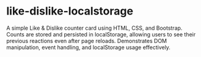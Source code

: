 # like-dislike-localstorage
A simple Like &amp; Dislike counter card using HTML, CSS, and Bootstrap. Counts are stored and persisted in localStorage, allowing users to see their previous reactions even after page reloads. Demonstrates DOM manipulation, event handling, and localStorage usage effectively.
